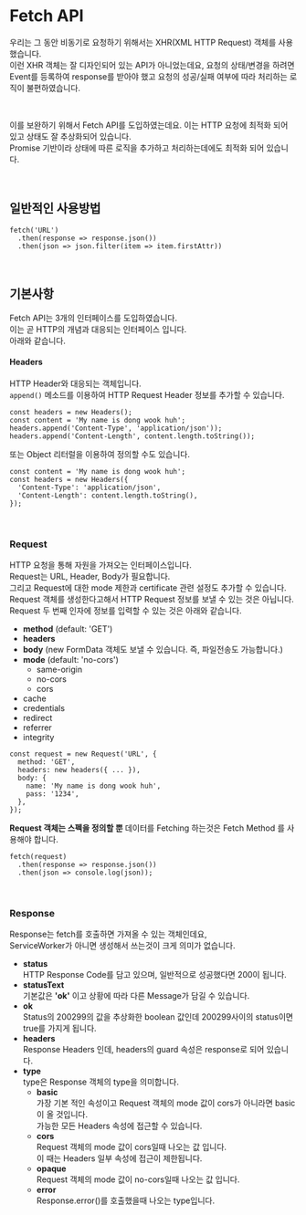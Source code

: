 # Fetch API
우리는 그 동안 비동기로 요청하기 위해서는 XHR(XML HTTP Request) 객체를 사용했습니다.  
이런 XHR 객체는 잘 디자인되어 있는 API가 아니었는데요, 요청의 상태/변경을 하려면  
Event를 등록하여 response를 받아야 했고 요청의 성공/실패 여부에 따라 처리하는 로직이 불편하였습니다.

<br>

이를 보완하기 위해서 Fetch API를 도입하였는데요.
이는 HTTP 요청에 최적화 되어 있고 상태도 잘 추상화되어 있습니다.  
Promise 기반이라 상태에 따른 로직을 추가하고 처리하는데에도 최적화 되어 있습니다.

<br>

## 일반적인 사용방법
```
fetch('URL')
  .then(response => response.json())
  .then(json => json.filter(item => item.firstAttr))
```

<br>

## 기본사항
Fetch API는 3개의 인터페이스를 도입하였습니다.  
이는 곧 HTTP의 개념과 대응되는 인터페이스 입니다.  
아래와 같습니다.

#### Headers
HTTP Header와 대응되는 객체입니다.  
```append()``` 메소드를 이용하여 HTTP Request Header 정보를 추가할 수 있습니다.  
```
const headers = new Headers();
const content = 'My name is dong wook huh';
headers.append('Content-Type', 'application/json'));
headers.append('Content-Length', content.length.toString());
```
또는 Object 리터럴을 이용하여 정의할 수도 있습니다.
```
const content = 'My name is dong wook huh';
const headers = new Headers({
  'Content-Type': 'application/json',
  'Content-Length': content.length.toString(),
});
```

<br>

### Request
HTTP 요청을 통해 자원을 가져오는 인터페이스입니다.  
Request는 URL, Header, Body가 필요합니다.  
그리고 Request에 대한 mode 제한과 certificate 관련 설정도 추가할 수 있습니다.  
Request 객체를 생성한다고해서 HTTP Request 정보를 보낼 수 있는 것은 아닙니다.  
Request 두 번째 인자에 정보를 입력할 수 있는 것은 아래와 같습니다.
* **method**        (default: 'GET')
* **headers**
* **body**          (new FormData 객체도 보낼 수 있습니다. 즉, 파일전송도 가능합니다.)
* **mode**          (default: 'no-cors')
  * same-origin
  * no-cors
  * cors
* cache
* credentials
* redirect
* referrer
* integrity
```
const request = new Request('URL', {
  method: 'GET',
  headers: new headers({ ... }),
  body: {
    name: 'My name is dong wook huh',
    pass: '1234',
  },
});
```
**Request 객체는 스펙을 정의할 뿐** 데이터를 Fetching 하는것은 Fetch Method 를 사용해야 합니다.
```
fetch(request)
  .then(response => response.json())
  .then(json => console.log(json));
```

<br>

### Response
Response는 fetch를 호출하면 가져올 수 있는 객체인데요,  
ServiceWorker가 아니면 생성해서 쓰는것이 크게 의미가 없습니다.
* **status**  
  HTTP Response Code를 담고 있으며, 일반적으로 성공했다면 200이 됩니다.
* **statusText**  
  기본값은 **'ok'** 이고 상황에 따라 다른 Message가 담길 수 있습니다.
* **ok**  
  Status의 200299의 값을 추상화한 boolean 값인데 200299사이의 status이면 true를 가지게 됩니다.
* **headers**  
  Response Headers 인데, headers의 guard 속성은 response로 되어 있습니다.
* **type**  
  type은 Response 객체의 type을 의미합니다.
  * **basic**  
    가장 기본 적인 속성이고 Request 객체의 mode 값이 cors가 아니라면 basic이 올 것입니다.  
    가능한 모든 Headers 속성에 접근할 수 있습니다.
  * **cors**  
    Request 객체의 mode 값이 cors일때 나오는 값 입니다.  
    이 때는 Headers 일부 속성에 접근이 제한됩니다.
  * **opaque**  
    Request 객체의 mode 값이 no-cors일때 나오는 값 입니다.
  * **error**  
    Response.error()를 호출했을때 나오는 type입니다.

